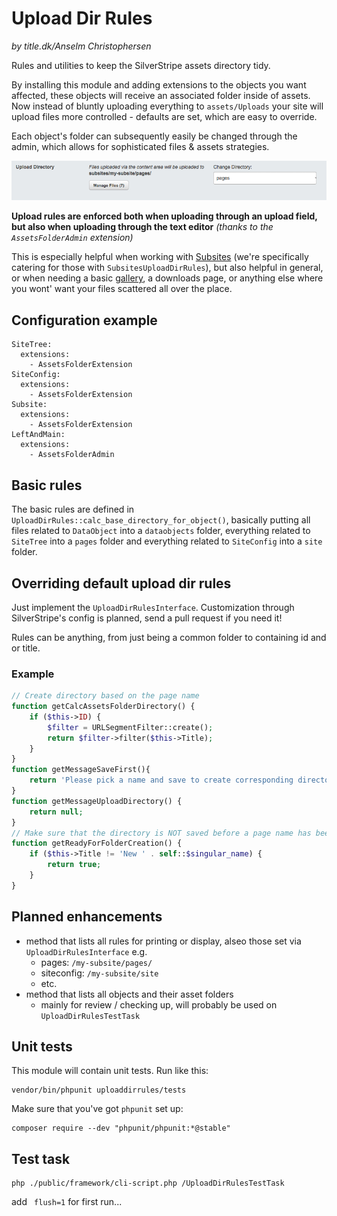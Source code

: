 # Upload Dir Rules

_by title.dk/Anselm Christophersen_

Rules and utilities to keep the SilverStripe assets directory tidy.

By installing this module and adding extensions to the objects you want affected,
these objects will receive an associated folder inside of assets.
Now instead of bluntly uploading everything to `assets/Uploads` your site will
upload files more controlled - defaults are set, which are easy to override.

Each object's folder can subsequently easily be changed through the admin, which
allows for sophisticated files & assets strategies.

![Administration](docs/img/admin.png)


**Upload rules are enforced both when uploading through an upload field, but also
when uploading through the text editor**
_(thanks to the `AssetsFolderAdmin` extension)_

This is especially helpful when working with [Subsites](https://github.com/silverstripe/silverstripe-subsites/)
(we're specifically catering for those with `SubsitesUploadDirRules`), but also helpful
in general, or when needing a basic [gallery](https://github.com/titledk/silverstripe-gallery),
a downloads page, or anything else where you wont' want your files scattered all over the place.


## Configuration example

    SiteTree:
      extensions:
        - AssetsFolderExtension
    SiteConfig:
      extensions:
        - AssetsFolderExtension
    Subsite:
      extensions:
        - AssetsFolderExtension
    LeftAndMain:
      extensions:
        - AssetsFolderAdmin



## Basic rules

The basic rules are defined in `UploadDirRules::calc_base_directory_for_object()`, basically
putting all files related to `DataObject` into a `dataobjects` folder, everything related to
`SiteTree` into a `pages` folder and everything related to `SiteConfig` into a `site` folder.



## Overriding default upload dir rules

Just implement the `UploadDirRulesInterface`.
Customization through SilverStripe's config is planned, send a pull request if you need it!

Rules can be anything, from just being a common folder to containing id and or title.

### Example

```php
// Create directory based on the page name
function getCalcAssetsFolderDirectory() {
    if ($this->ID) {
        $filter = URLSegmentFilter::create();
        return $filter->filter($this->Title);
    }
}
function getMessageSaveFirst(){
    return 'Please pick a name and save to create corresponding directory';
}
function getMessageUploadDirectory() {
    return null;
}
// Make sure that the directory is NOT saved before a page name has been chosen
function getReadyForFolderCreation() {
    if ($this->Title != 'New ' . self::$singular_name) {
        return true;
    }
}
```

## Planned enhancements

* method that lists all rules for printing or display, alseo those set via `UploadDirRulesInterface` e.g.
	* pages: `/my-subsite/pages/`
	* siteconfig: `/my-subsite/site`
	* etc.
* method that lists all objects and their asset folders
	* mainly for review / checking up, will probably be used on `UploadDirRulesTestTask`

## Unit tests

This module will contain unit tests. Run like this:

	vendor/bin/phpunit uploaddirrules/tests

Make sure that you've got `phpunit` set up:

	composer require --dev "phpunit/phpunit:*@stable"

## Test task


	php ./public/framework/cli-script.php /UploadDirRulesTestTask

add ` flush=1` for first run...
